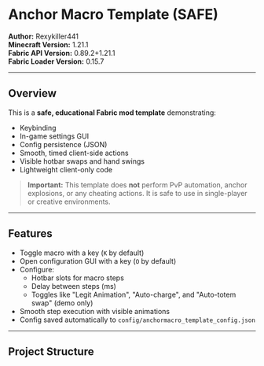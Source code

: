 # Anchor Macro Template (SAFE)

**Author:** Rexykiller441  
**Minecraft Version:** 1.21.1  
**Fabric API Version:** 0.89.2+1.21.1  
**Fabric Loader Version:** 0.15.7  

---

## Overview

This is a **safe, educational Fabric mod template** demonstrating:

- Keybinding
- In-game settings GUI
- Config persistence (JSON)
- Smooth, timed client-side actions
- Visible hotbar swaps and hand swings
- Lightweight client-only code

> **Important:** This template does **not** perform PvP automation, anchor explosions, or any cheating actions. It is safe to use in single-player or creative environments.

---

## Features

- Toggle macro with a key (`K` by default)
- Open configuration GUI with a key (`O` by default)
- Configure:
  - Hotbar slots for macro steps
  - Delay between steps (ms)
  - Toggles like "Legit Animation", "Auto-charge", and "Auto-totem swap" (demo only)
- Smooth step execution with visible animations
- Config saved automatically to `config/anchormacro_template_config.json`

---

## Project Structure
